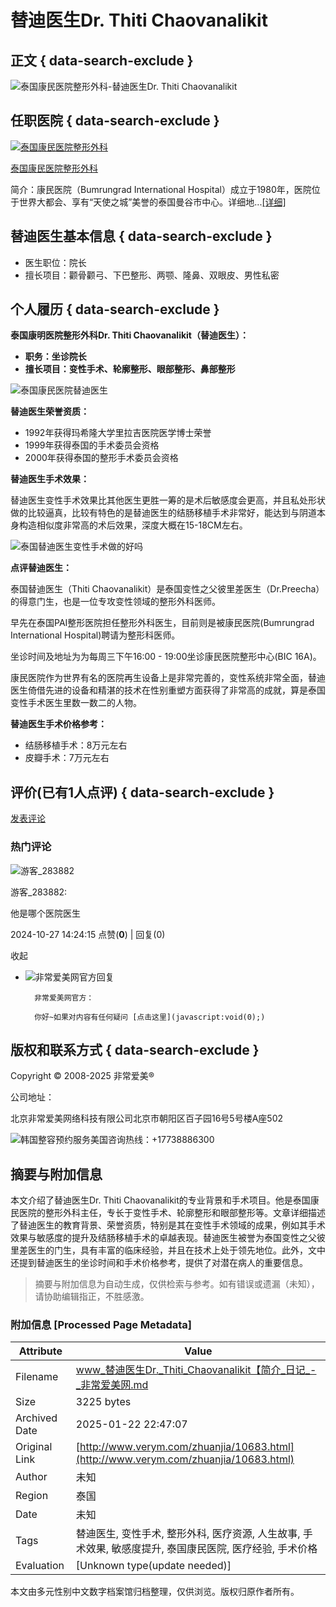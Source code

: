# 替迪医生Dr. Thiti Chaovanalikit

## 正文 { data-search-exclude }


![泰国康民医院整形外科-替迪医生Dr. Thiti Chaovanalikit](https://img.verym.com/uploadfile/hospital/doctor/1583733222.jpg)

## 任职医院 { data-search-exclude }

[![泰国康民医院整形外科](https://img.verym.com/uploadfile/hospital/exterior/1583724590.jpg)](/yiyuan/1172/)

[泰国康民医院整形外科](/yiyuan/1172/)

简介：康民医院（Bumrungrad International Hospital）成立于1980年，医院位于世界大都会、享有“天使之城”美誉的泰国曼谷市中心。详细地...[\[详细\]](/yiyuan/1172/)

## 替迪医生基本信息 { data-search-exclude }

- 医生职位：院长
- 擅长项目：颧骨颧弓、下巴整形、两颚、隆鼻、双眼皮、男性私密

## 个人履历 { data-search-exclude }

**泰国康明医院整形外科Dr. Thiti Chaovanalikit（替迪医生）：**

- **职务：坐诊院长**
- **擅长项目：变性手术、轮廓整形、眼部整形、鼻部整形**

![泰国康民医院替迪医生](https://img.verym.com/uploadfile/image/20200309/1583732993932985.png)

**替迪医生荣誉资质：**

- 1992年获得玛希隆大学里拉吉医院医学博士荣誉
- 1999年获得泰国的手术委员会资格
- 2000年获得泰国的整形手术委员会资格

**替迪医生手术效果：**

替迪医生变性手术效果比其他医生更胜一筹的是术后敏感度会更高，并且私处形状做的比较逼真，比较有特色的是替迪医生的结肠移植手术非常好，能达到与阴道本身构造相似度非常高的术后效果，深度大概在15-18CM左右。

![泰国替迪医生变性手术做的好吗](https://img.verym.com/uploadfile/image/20200309/1583733051530940.png)

**点评替迪医生：**

泰国替迪医生（Thiti Chaovanalikit）是泰国变性之父彼里差医生（Dr.Preecha）的得意门生，也是一位专攻变性领域的整形外科医师。

早先在泰国PAI整形医院担任整形外科医生，目前则是被康民医院(Bumrungrad International Hospital)聘请为整形科医师。

坐诊时间及地址为为每周三下午16:00 - 19:00坐诊康民医院整形中心(BIC 16A)。

康民医院作为世界有名的医院再生设备上是非常完善的，变性系统非常全面，替迪医生倚借先进的设备和精湛的技术在性别重塑方面获得了非常高的成就，算是泰国变性手术医生里数一数二的人物。

**替迪医生手术价格参考：**

- 结肠移植手术：8万元左右
- 皮瓣手术：7万元左右

## 评价(已有1人点评) { data-search-exclude }

[发表评论](javascript:;)

### 热门评论

![游客_283882](/statics/images/verym_avatar.png)

游客_283882:

他是哪个医院医生

2024-10-27 14:24:15 点赞(**0**) | 回复(0)

收起

- ![非常爱美网官方回复](/statics/images/verymkf.jpg)

        非常爱美网官方：
        
        你好~如果对内容有任何疑问 [点击这里](javascript:void(0);)

## 版权和联系方式 { data-search-exclude }

Copyright © 2008-2025 非常爱美®

公司地址：

北京非常爱美网络科技有限公司北京市朝阳区百子园16号5号楼A座502

![韩国整容预约服务美国咨询热线：+17738886300](/statics/zs/img/footer_guowai.png)
<!-- tcd_original_link http://www.verym.com/zhuanjia/10683.html -->


## 摘要与附加信息

<!-- tcd_abstract -->
本文介绍了替迪医生Dr. Thiti Chaovanalikit的专业背景和手术项目。他是泰国康民医院的整形外科主任，专长于变性手术、轮廓整形和眼部整形等。文章详细描述了替迪医生的教育背景、荣誉资质，特别是其在变性手术领域的成果，例如其手术效果与敏感度的提升及结肠移植手术的卓越表现。替迪医生被誉为泰国变性之父彼里差医生的门生，具有丰富的临床经验，并且在技术上处于领先地位。此外，文中还提到替迪医生的坐诊时间和手术价格参考，提供了对潜在病人的重要信息。
<!-- tcd_abstract_end -->

> 摘要与附加信息为自动生成，仅供检索与参考。如有错误或遗漏（未知），请协助编辑指正，不胜感激。

### 附加信息 [Processed Page Metadata]

| Attribute       | Value                                  |
|-----------------|----------------------------------------|
| Filename        | www_替迪医生Dr._Thiti_Chaovanalikit【简介_日记_-_非常爱美网.md                             |
| Size            | 3225 bytes                           |
| Archived Date   | 2025-01-22 22:47:07                             |
| Original Link   | [http://www.verym.com/zhuanjia/10683.html](http://www.verym.com/zhuanjia/10683.html)                       |
| Author          | 未知                               |
| Region          | 泰国                               |
| Date            | 未知                                 |
| Tags            | 替迪医生, 变性手术, 整形外科, 医疗资源, 人生故事, 手术效果, 敏感度提升, 泰国康民医院, 医疗经验, 手术价格                                 |
| Evaluation            | [Unknown type(update needed)]                                 |
<!-- tcd_table_end -->

本文由多元性别中文数字档案馆归档整理，仅供浏览。版权归原作者所有。
